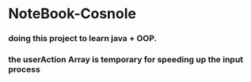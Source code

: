 # NoteBook-Cosnole

### doing this project to learn java + OOP.

### the userAction Array is temporary for speeding up the input process
